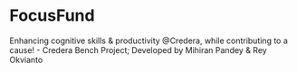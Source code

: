 # FocusFund
Enhancing cognitive skills & productivity @Credera, while contributing to a cause! - Credera Bench Project; Developed by Mihiran Pandey &amp; Rey Okvianto
